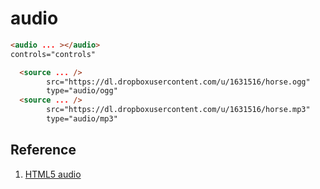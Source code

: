 # audio

```html
<audio ... ></audio>
controls="controls"

  <source ... />
  		src="https://dl.dropboxusercontent.com/u/1631516/horse.ogg" 
  		type="audio/ogg" 
  <source ... />
  		src="https://dl.dropboxusercontent.com/u/1631516/horse.mp3" 
  		type="audio/mp3" 
```

## Reference

1. [HTML5 audio](https://en.wikipedia.org/wiki/HTML5_audio) 